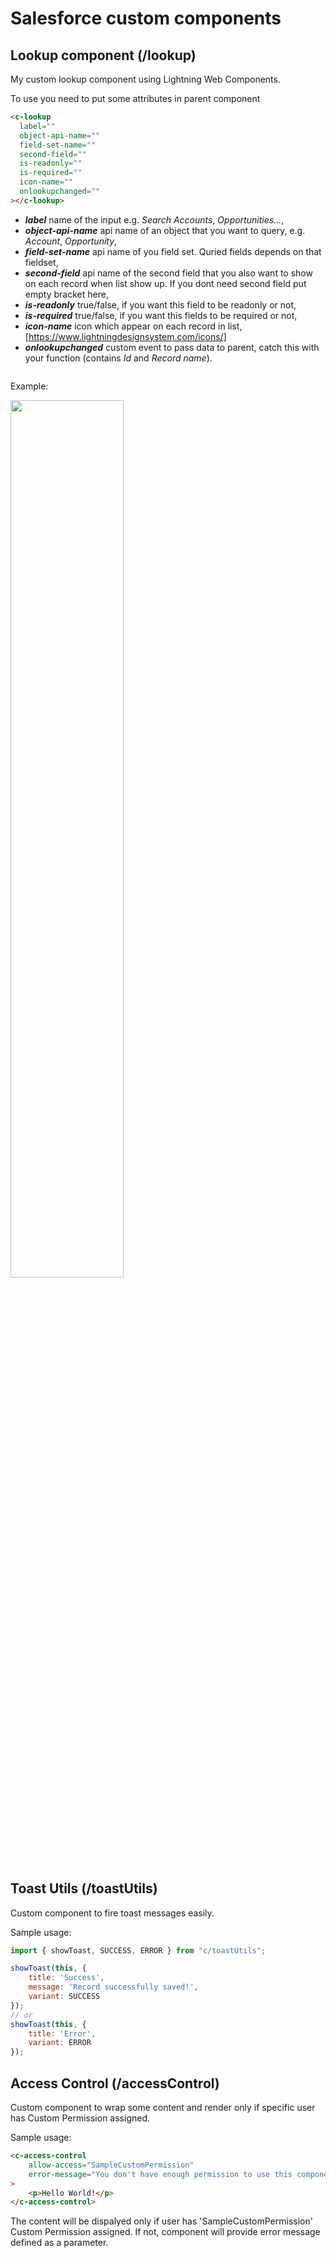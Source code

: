 # Salesforce custom components

## Lookup component (/lookup)
My custom lookup component using Lightning Web Components.

To use you need to put some attributes in parent component
```html
<c-lookup
  label=""
  object-api-name=""
  field-set-name=""
  second-field=""
  is-readonly=""
  is-required=""
  icon-name=""
  onlookupchanged=""
></c-lookup>
```
- ***label*** name of the input e.g. *Search Accounts*, *Opportunities...*,
- ***object-api-name*** api name of an object that you want to query, e.g. *Account*, *Opportunity*,
- ***field-set-name*** api name of you field set. Quried fields depends on that fieldset,
- ***second-field*** api name of the second field that you also want to show on each record when list show up. If you dont need second field put empty bracket here,
- ***is-readonly*** true/false, if you want this field to be readonly or not,
- ***is-required*** true/false, if you want this fields to be required or not,
- ***icon-name*** icon which appear on each record in list, [https://www.lightningdesignsystem.com/icons/]
- ***onlookupchanged*** custom event to pass data to parent, catch this with your function (contains *Id* and *Record name*).
<pre>
</pre>
<p align="center">
  <p>Example:</p>
  <img width="60%" src="https://github.com/bilinskip/Salesforce-lookup-custom-component-LWC/blob/master/lookup-example.png">
</p>

## Toast Utils (/toastUtils)
Custom component to fire toast messages easily.

Sample usage:
```js
import { showToast, SUCCESS, ERROR } from "c/toastUtils";

showToast(this, {
    title: 'Success',
    message: 'Record successfully saved!',
    variant: SUCCESS
});
// or
showToast(this, {
    title: 'Error',
    variant: ERROR
});
```

## Access Control (/accessControl)
Custom component to wrap some content and render only if specific user has Custom Permission assigned. 

Sample usage:
```html
<c-access-control
    allow-access="SampleCustomPermission"
    error-message="You don't have enough permission to use this component"
>
    <p>Hello World!</p>
</c-access-control>
```

The content will be dispalyed only if user has 'SampleCustomPermission' Custom Permission assigned. If not, component will provide error message defined as a parameter.